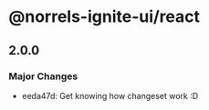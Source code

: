 # @norrels-ignite-ui/react

## 2.0.0

### Major Changes

- eeda47d: Get knowing how changeset work :D
